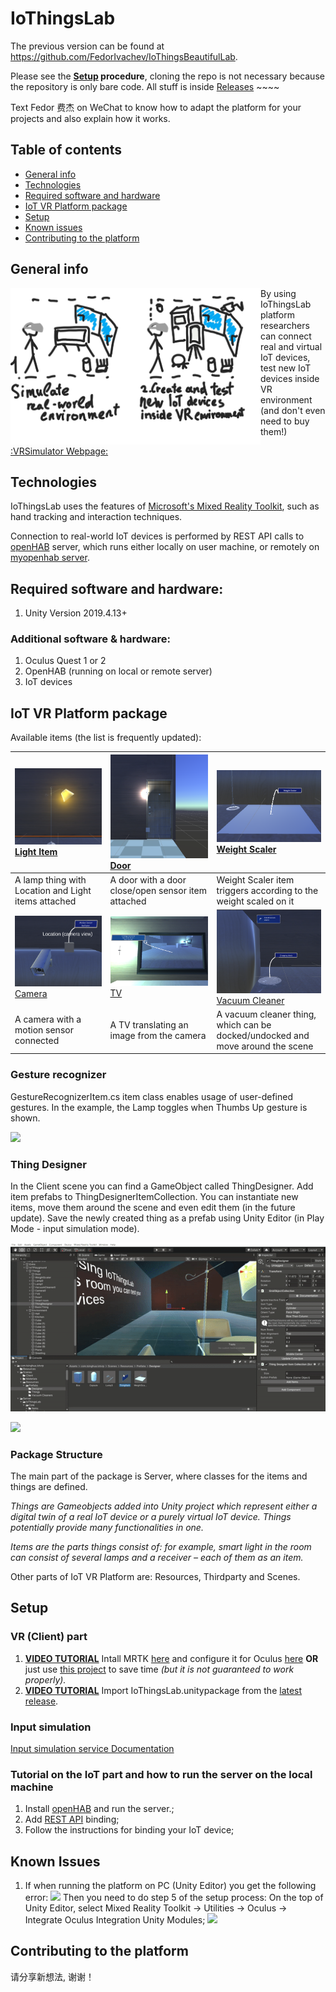 # IoThingsLab
The previous version can be found at https://github.com/FedorIvachev/IoThingsBeautifulLab.

Please see the **[Setup](#setup) procedure**, cloning the repo is not necessary because the repository is only bare code. All stuff is inside [Releases](https://github.com/VRSimulator/IoThingsLab/releases) ~~~~

Text Fedor 费杰 on WeChat to know how to adapt the platform for your projects and also explain how it works.

## Table of contents
* [General info](#general-info)
* [Technologies](#technologies)
* [Required software and hardware](#required-software-and-hardware)
* [IoT VR Platform package](#iot-vr-platform-package)
* [Setup](#setup)
* [Known issues](#known-issues)
* [Contributing to the platform](#contributing-to-the-platform)

## General info

<img align="left" width="200" src="https://github.com/FedorIvachev/IoThingsLab-ReadmeFiles/blob/master/Readme/Files/20201030_173803.jpg">
<img align="left" width="200" src="https://github.com/FedorIvachev/IoThingsLab-ReadmeFiles/blob/master/Readme/Files/20201030_175023.jpg">

By using IoThingsLab platform researchers can connect real and virtual IoT devices, test new IoT devices inside VR environment (and don't even need to buy them!)

[:VRSimulator Webpage:](https://vrsimulator.github.io/)
	
## Technologies
IoThingsLab uses the features of [Microsoft's Mixed Reality Toolkit](https://github.com/microsoft/MixedRealityToolkit-Unity#feature-areas), such as hand tracking and interaction techniques. 

Connection to real-world IoT devices is performed by REST API calls to [openHAB](https://www.openhab.org/download/) server, which runs either locally on user machine, or remotely on [myopenhab server](http://myopenhab.org/).
## Required software and hardware:
1. Unity Version 2019.4.13+
### Additional software & hardware:
1. Oculus Quest 1 or 2
2. OpenHAB (running on local or remote server)
3. IoT devices

## IoT VR Platform package
Available items (the list is frequently updated):

| [![Lamp](https://github.com/FedorIvachev/IoThingsLab-ReadmeFiles/blob/master/Readme/Files/Lamp.png)]() [Light Item](Documentation/Things/Lamp.md) | [![Door](https://github.com/FedorIvachev/IoThingsLab-ReadmeFiles/blob/master/Readme/Files/Door.png)]() [Door](Documentation/Things/Door.md) | [![WeightScaler](https://github.com/FedorIvachev/IoThingsLab-ReadmeFiles/blob/master/Readme/Files/WeightScaler.png)]() [Weight Scaler](Documentation/Things/WeightScaler.md) | 
|:--- | :--- | :--- |
| A lamp thing with Location and Light items attached | A door with a door close/open sensor item attached | Weight Scaler item triggers according to the weight scaled on it |
| [![Camera](https://github.com/FedorIvachev/IoThingsLab-ReadmeFiles/blob/master/Readme/Files/Camera.png)]() [Camera](Documentation/Things/Camera.md) | [![TV](https://github.com/FedorIvachev/IoThingsLab-ReadmeFiles/blob/master/Readme/Files/TV.png)]() [TV](Documentation/Things/TV.md) | [![Vacuum Cleaner](https://github.com/FedorIvachev/IoThingsLab-ReadmeFiles/blob/master/Readme/Files/VacuumCleaner.png)]() [Vacuum Cleaner](Documentation/Things/VacuumCleaner.md) |
| A camera with a motion sensor connected | A TV translating an image from the camera | A vacuum cleaner thing, which can be docked/undocked and move around the scene |

### Gesture recognizer

GestureRecognizerItem.cs item class enables usage of user-defined gestures. In the example, the Lamp toggles when Thumbs Up gesture is shown.

![](https://github.com/FedorIvachev/IoThingsLab-ReadmeFiles/blob/master/Readme/Files/ThumbsUp.gif)


### Thing Designer

In the Client scene you can find a GameObject called ThingDesigner. Add item prefabs to ThingDesignerItemCollection. You can instantiate new items, move them around the scene and even edit them (in the future update). Save the newly created thing as a prefab using Unity Editor (in Play Mode - input simulation mode).  

![](https://github.com/FedorIvachev/IoThingsLab-ReadmeFiles/blob/master/Readme/Files/ThingDesignerEditor.gif)

![](https://github.com/FedorIvachev/IoThingsLab-ReadmeFiles/blob/master/Readme/Files/ThingDesignerRuntime.gif)

### Package Structure 
The main part of the package is Server, where classes for the items and things are defined.

*Things are Gameobjects added into Unity project which represent either a digital twin of a real IoT device or a purely virtual IoT device. Things potentially provide many functionalities in one.*

*Items are the parts things consist of: for example, smart light in the room can consist of several lamps and a receiver – each of them as an item.*
	
Other parts of IoT VR Platform are: Resources, Thirdparty and Scenes.	
	
	
## Setup

### VR (Client) part
1. **[VIDEO TUTORIAL](https://www.bilibili.com/video/BV1vr4y1F7Jg)** Intall MRTK [here](https://microsoft.github.io/MixedRealityToolkit-Unity/Documentation/Installation.html) and configure it for Oculus [here](https://microsoft.github.io/MixedRealityToolkit-Unity/Documentation/CrossPlatform/OculusQuestMRTK.html)
**OR** just use [this project](https://github.com/provencher/MRTK-Quest-Sample) to save time *(but it is not guaranteed to work properly).*
2. **[VIDEO TUTORIAL](https://www.bilibili.com/video/BV17z4y1y7Bb)** Import IoThingsLab.unitypackage from the [latest release](https://github.com/VRSimulator/IoThingsLab/releases).

### Input simulation
[Input simulation service Documentation](https://microsoft.github.io/MixedRealityToolkit-Unity/Documentation/InputSimulation/InputSimulationService.html)

### Tutorial on the IoT part and how to run the server on the local machine
1. Install [openHAB](https://www.openhab.org/download/) and run the server.;
2. Add [REST API](https://www.openhab.org/docs/configuration/restdocs.html) binding;
3. Follow the instructions for binding your IoT device;

## Known Issues
1. If when running the platform on PC (Unity Editor) you get the following error:
![](/Readme/Files/ErrorXRSDK.png)
Then you need to do step 5 of the setup process: On the top of Unity Editor, select Mixed Reality Toolkit -> Utilities -> Oculus -> Integrate Oculus Integration Unity Modules;
![](/Readme/Files/Screenshot(33).png)

## Contributing to the platform
请分享新想法, 谢谢！
